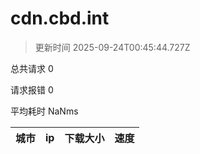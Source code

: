 
  # cdn.cbd.int

  > 更新时间 2025-09-24T00:45:44.727Z
  
  总共请求 0

  请求报错 0

  平均耗时 NaNms

|城市|ip|下载大小|速度|
|-----|----------|---|---|

  